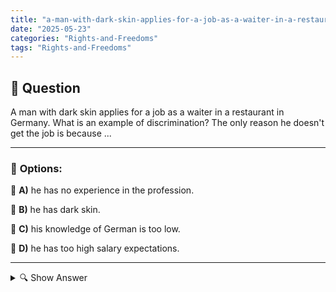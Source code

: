 ```yaml
---
title: "a-man-with-dark-skin-applies-for-a-job-as-a-waiter-in-a-restaurant-in-germany-what-is-an-example-of-"
date: "2025-05-23"
categories: "Rights-and-Freedoms"
tags: "Rights-and-Freedoms"
---
```


## 📌 **Question**

A man with dark skin applies for a job as a waiter in a restaurant in Germany. What is an example of discrimination? The only reason he doesn't get the job is because ...



---

### 📝 **Options:**

🔘 **A)** he has no experience in the profession.

🔘 **B)** he has dark skin.

🔘 **C)** his knowledge of German is too low.

🔘 **D)** he has too high salary expectations.

---

<details>
  <summary>🔍 Show Answer</summary>

  <p>
💡  <b>Correct Answer:</b>  b
  </p>
  <p>
    📖<b>Explanation:</b>
    
  </p>
</details>
